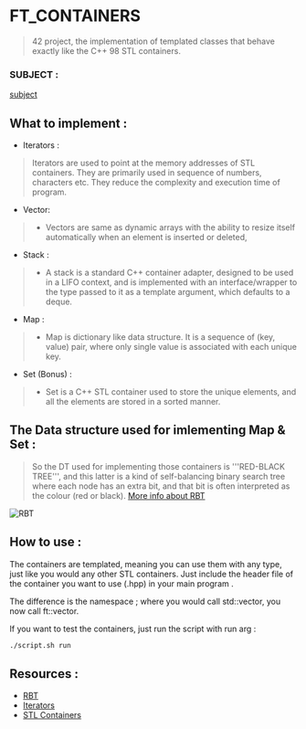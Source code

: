 # FT_CONTAINERS

> 42 project, the implementation of templated classes that behave exactly like the C++ 98 STL containers.

### SUBJECT :
[subject](https://github.com/nowl01/Ft_Containers/blob/main/Files/en.subject.pdf)

## What to implement :

- Iterators :
> Iterators are used to point at the memory addresses of STL containers. They are primarily used in sequence of numbers, characters etc. They reduce the complexity and execution time of program.
- Vector:
> - Vectors are same as dynamic arrays with the ability to resize itself automatically when an element is inserted or deleted, 
- Stack :
> - A stack is a standard C++ container adapter, designed to be used in a LIFO context, and is implemented with an interface/wrapper to the type passed to it as a template argument, which defaults to a deque.  
- Map :
> - Map is dictionary like data structure. It is a sequence of (key, value) pair, where only single value is associated with each unique key.
- Set (Bonus) :
> - Set is a C++ STL container used to store the unique elements, and all the elements are stored in a sorted manner.

## The Data structure used for imlementing Map & Set :
> So the DT used for implementing those containers is '''RED-BLACK TREE''', and this latter is a kind of self-balancing binary search tree where each node has an extra bit, and that bit is often interpreted as the colour (red or black).
[More info about RBT](https://en.wikipedia.org/wiki/Red%E2%80%93black_tree)
<img src = "https://github.com/nowl01/Ft_Containers/blob/main/Files/rbt.png" alt="RBT" title = "RBT">

## How to use :
The containers are templated, meaning you can use them with any type, just like you would any other STL containers. Just include the header file of the container you want to use (.hpp) in your main program .

The difference is the namespace ; where you would call std::vector<T>, you now call ft::vector<T>.

If you want to test the containers, just run the script with run arg :
```Bash
./script.sh run
```

## Resources :
- [RBT](https://www.codeproject.com/Articles/5301424/Build-the-Forest-in-Python-Series-Red-Black-Tree) <br>
- [Iterators](https://www.geeksforgeeks.org/iterators-c-stl/) <br>
- [STL Containers](https://www.cplusplus.com/reference/stl/) <br>

<br>